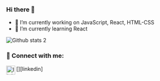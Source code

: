 ### Hi there 👋

- 🔭 I’m currently working on JavaScript, React, HTML-CSS
- 🌱 I’m currently learning React

![Github stats 2](https://github-readme-stats.vercel.app/api?username=ozanbalcii&show_icons=true&theme=radical)

### 📩 Connect with me:

[<img align="left" alt="linkedin | LinkedIn" width="24px" src="https://raw.githubusercontent.com/peterthehan/peterthehan/master/assets/linkedin.svg" />][linkedin]




